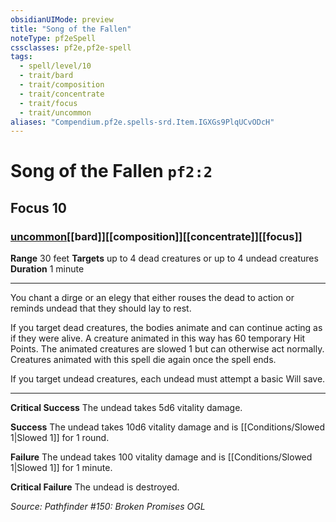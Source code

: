 ```yaml
---
obsidianUIMode: preview
title: "Song of the Fallen"
noteType: pf2eSpell
cssclasses: pf2e,pf2e-spell
tags:
  - spell/level/10
  - trait/bard
  - trait/composition
  - trait/concentrate
  - trait/focus
  - trait/uncommon
aliases: "Compendium.pf2e.spells-srd.Item.IGXGs9PlqUCvODcH" 
---
```

# Song of the Fallen  `pf2:2`  
## Focus 10
### [uncommon](uncommon "Uncommon Rarity Trait")[[bard]][[composition]][[concentrate]][[focus]]

**Range** 30 feet
**Targets** up to 4 dead creatures or up to 4 undead creatures
**Duration** 1 minute
* * * 
You chant a dirge or an elegy that either rouses the dead to action or reminds undead that they should lay to rest.

If you target dead creatures, the bodies animate and can continue acting as if they were alive. A creature animated in this way has 60 temporary Hit Points. The animated creatures are slowed 1 but can otherwise act normally. Creatures animated with this spell die again once the spell ends.

If you target undead creatures, each undead must attempt a basic Will save.

* * *

**Critical Success** The undead takes 5d6 vitality damage.

**Success** The undead takes 10d6 vitality damage and is [[Conditions/Slowed 1|Slowed 1]] for 1 round.

**Failure** The undead takes 100 vitality damage and is [[Conditions/Slowed 1|Slowed 1]] for 1 minute.

**Critical Failure** The undead is destroyed.

*Source: Pathfinder #150: Broken Promises*
*OGL*